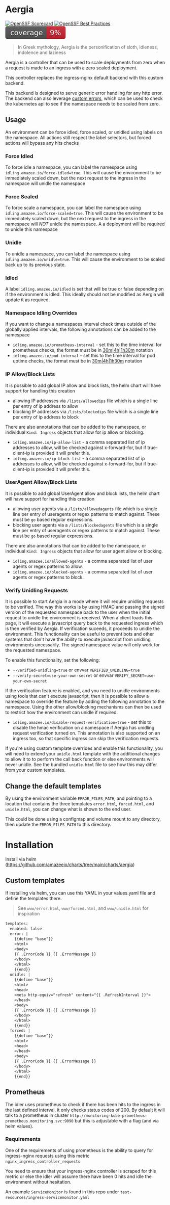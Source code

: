 # Aergia

[![OpenSSF Scorecard](https://api.securityscorecards.dev/projects/github.com/uselagoon/aergia-controller/badge)](https://securityscorecards.dev/viewer/?uri=github.com/uselagoon/aergia-controller)
[![OpenSSF Best Practices](https://www.bestpractices.dev/projects/10427/badge)](https://www.bestpractices.dev/projects/10427)
[![coverage](https://raw.githubusercontent.com/uselagoon/aergia-controller/badges/.badges/main/coverage.svg)](https://github.com/uselagoon/aergia-controller/actions/workflows/coverage.yaml)

> In Greek mythology, Aergia is the personification of sloth, idleness, indolence and laziness

Aergia is a controller that can be used to scale deployments from zero when a request is made to an ingress with a zero scaled deployment.

This controller replaces the ingress-nginx default backend with this custom backend.

This backend is designed to serve generic error handling for any http error. The backend can also leverage [custom errors](https://kubernetes.github.io/ingress-nginx/user-guide/custom-errors/), which can be used to check the kubernetes api to see if the namespace needs to be scaled from zero.

## Usage

An environment can be force idled, force scaled, or unidled using labels on the namespace. All actions still respect the label selectors, but forced actions will bypass any hits checks

### Force Idled
To force idle a namespace, you can label the namespace using `idling.amazee.io/force-idled=true`. This will cause the environment to be immediately scaled down, but the next request to the ingress in the namespace will unidle the namespace

### Force Scaled
To force scale a namespace, you can label the namespace using `idling.amazee.io/force-scaled=true`. This will cause the environment to be immediately scaled down, but the next request to the ingress in the namespace will *NOT* unidle the namespace. A a deployment will be required to unidle this namespace

### Unidle
To unidle a namespace, you can label the namespace using `idling.amazee.io/unidle=true`. This will cause the environment to be scaled back up to its previous state.

### Idled
A label `idling.amazee.io/idled` is set that will be true or false depending on if the environment is idled. This ideally should not be modified as Aergia will update it as required.

### Namespace Idling Overrides
If you want to change a namespaces interval check times outside of the globally applied intervals, the following annotations can be added to the namespace
* `idling.amazee.io/prometheus-interval` - set this to the time interval for prometheus checks, the format must be in [30m|4h|1h30m](https://pkg.go.dev/time#ParseDuration) notation
* `idling.amazee.io/pod-interval` - set this to the time interval for pod uptime checks, the format must be in [30m|4h|1h30m](https://pkg.go.dev/time#ParseDuration) notation

### IP Allow/Block Lists
It is possible to add global IP allow and block lists, the helm chart will have support for handling this creation
* allowing IP addresses via `/lists/allowedips` file which is a single line per entry of ip address to allow
* blocking IP addresses via `/lists/blockedips` file which is a single line per entry of ip address to block

There are also annotations that can be added to the namespace, or individual `Kind: Ingress` objects that allow for ip allow or blocking.
* `idling.amazee.io/ip-allow-list` - a comma separated list of ip addresses to allow, will be checked against x-forward-for, but if true-client-ip is provided it will prefer this.
* `idling.amazee.io/ip-block-list` - a comma separated list of ip addresses to allow, will be checked against x-forward-for, but if true-client-ip is provided it will prefer this.

### UserAgent Allow/Block Lists
It is possible to add global UserAgent allow and block lists, the helm chart will have support for handling this creation
* allowing user agents via a `/lists/allowedagents` file which is a single line per entry of useragents or regex patterns to match against. These must be `go` based regular expressions.
* blocking user agents via a `/lists/blockedagents` file which is a single line per entry of useragents or regex patterns to match against. These must be `go` based regular expressions.

There are also annotations that can be added to the namespace, or individual `Kind: Ingress` objects that allow for user agent allow or blocking.
* `idling.amazee.io/allowed-agents` - a comma separated list of user agents or regex patterns to allow.
* `idling.amazee.io/blocked-agents` - a comma separated list of user agents or regex patterns to block.

### Verify Unidling Requests
It is possible to start Aergia in a mode where it will require unidling requests to be verified. The way this works is by using HMAC and passing the signed version of the requested namespace back to the user when the initial request to unidle the environment is received. When a client loads this page, it will execute a javascript query back to the requested ingress which is then verified by Aergia. If verification suceeds, it proceeds to unidle the environment. This functionality can be useful to prevent bots and other systems that don't have the ability to execute javascript from unidling environments uncessarily. The signed namespace value will only work for the requested namespace.

To enable this functionality, set the following:
- `--verified-unidling=true` or envvar `VERIFIED_UNIDLING=true`
- `--verify-secret=use-your-own-secret` or envvar `VERIFY_SECRET=use-your-own-secret`

If the verification feature is enabled, and you need to unidle environments using tools that can't execute javascript, then it is possible to allow a namespace to override the feature by adding the following annotation to the namespace. Using the other allow/blocking mechanisms can then be used to restrict how the environment can unidle if required.
* `idling.amazee.io/disable-request-verification=true` - set this to disable the hmac verification on a namespace if Aergia has unidling request verification turned on. This annotation is also supported on an ingress too, so that specific ingress can skip the verification requests.

If you're using custom template overrides and enable this functionality, you will need to extend your `unidle.html` template with the additional changes to allow it to to perform the call back function or else environments will never unidle. See the bundled `unidle.html` file to see how this may differ from your custom templates.

## Change the default templates

By using the environment variable `ERROR_FILES_PATH`, and pointing to a location that contains the three templates `error.html`, `forced.html`, and `unidle.html`, you can change what is shown to the end user.

This could be done using a configmap and volume mount to any directory, then update the `ERROR_FILES_PATH` to this directory.

# Installation

Install via helm (https://github.com/amazeeio/charts/tree/main/charts/aergia)

## Custom templates
If installing via helm, you can use this YAML in your values.yaml file and define the templates there.

> See `www/error.html`, `www/forced.html`, and `www/unidle.html` for inspiration

```
templates:
  enabled: false
  error: |
    {{define "base"}}
    <html>
    <body>
    {{ .ErrorCode }} {{ .ErrorMessage }}
    </body>
    </html>
    {{end}}
  unidle: |
    {{define "base"}}
    <html>
    <head>
    <meta http-equiv="refresh" content="{{ .RefreshInterval }}">
    </head>
    <body>
    {{ .ErrorCode }} {{ .ErrorMessage }}
    </body>
    </html>
    {{end}}
  forced: |
    {{define "base"}}
    <html>
    <head>
    </head>
    <body>
    {{ .ErrorCode }} {{ .ErrorMessage }}
    </body>
    </html>
    {{end}}
```

## Prometheus
The idler uses prometheus to check if there has been hits to the ingress in the last defined interval, it only checks status codes of 200.
By default it will talk to a prometheus in cluster `http://monitoring-kube-prometheus-prometheus.monitoring.svc:9090` but this is adjustable with a flag (and via helm values).

### Requirements
One of the requirements of using prometheus is the ability to query for ingress-nginx requests using this metric `nginx_ingress_controller_requests`

You need to ensure that your ingress-nginx controller is scraped for this metric or else the idler will assume there have been 0 hits and idle the environment without hesitation.

An example `ServiceMonitor` is found in this repo under `test-resources/ingress-servicemonitor.yaml`
